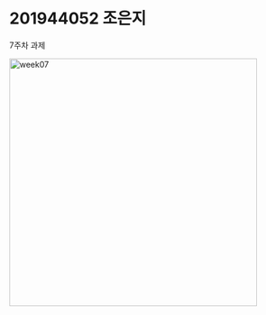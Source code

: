 # 201944052 조은지

7주차 과제

<img width="439" alt="week07" src="https://user-images.githubusercontent.com/80368992/114483123-cada2280-9c42-11eb-80d4-1521a2779d79.PNG">

